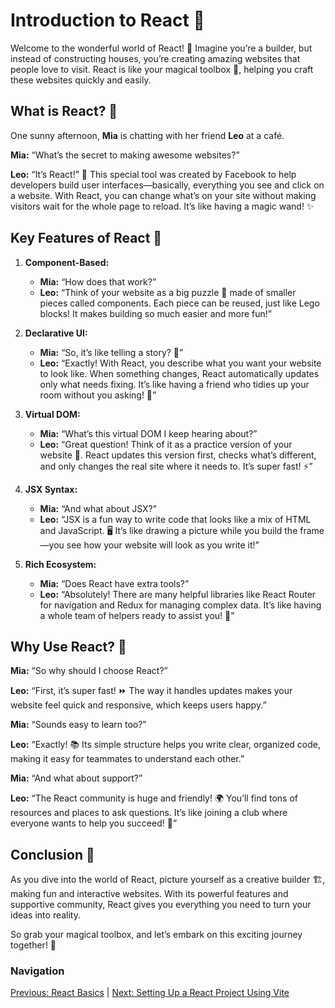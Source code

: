 # Introduction to React 🌟

Welcome to the wonderful world of React! 🎉 Imagine you’re a builder, but instead of constructing houses, you’re creating amazing websites that people love to visit. React is like your magical toolbox 🧰, helping you craft these websites quickly and easily.

## What is React? 🤔

One sunny afternoon, **Mia** is chatting with her friend **Leo** at a café.

**Mia:** “What’s the secret to making awesome websites?”

**Leo:** “It’s React!” 🎈 This special tool was created by Facebook to help developers build user interfaces—basically, everything you see and click on a website. With React, you can change what’s on your site without making visitors wait for the whole page to reload. It’s like having a magic wand! ✨

## Key Features of React 🚀

1. **Component-Based:**
   - **Mia:** “How does that work?”
   - **Leo:** “Think of your website as a big puzzle 🧩 made of smaller pieces called components. Each piece can be reused, just like Lego blocks! It makes building so much easier and more fun!”

2. **Declarative UI:**
   - **Mia:** “So, it’s like telling a story? 📖”
   - **Leo:** “Exactly! With React, you describe what you want your website to look like. When something changes, React automatically updates only what needs fixing. It’s like having a friend who tidies up your room without you asking! 🧹”

3. **Virtual DOM:**
   - **Mia:** “What’s this virtual DOM I keep hearing about?”
   - **Leo:** “Great question! Think of it as a practice version of your website 🎨. React updates this version first, checks what’s different, and only changes the real site where it needs to. It’s super fast! ⚡”

4. **JSX Syntax:**
   - **Mia:** “And what about JSX?”
   - **Leo:** “JSX is a fun way to write code that looks like a mix of HTML and JavaScript. 🖥️ It’s like drawing a picture while you build the frame—you see how your website will look as you write it!”

5. **Rich Ecosystem:**
   - **Mia:** “Does React have extra tools?”
   - **Leo:** “Absolutely! There are many helpful libraries like React Router for navigation and Redux for managing complex data. It’s like having a whole team of helpers ready to assist you! 🤝”

## Why Use React? 🌈

**Mia:** “So why should I choose React?”

**Leo:** “First, it’s super fast! ⏩ The way it handles updates makes your website feel quick and responsive, which keeps users happy.”

**Mia:** “Sounds easy to learn too?”

**Leo:** “Exactly! 📚 Its simple structure helps you write clear, organized code, making it easy for teammates to understand each other.”

**Mia:** “And what about support?”

**Leo:** “The React community is huge and friendly! 🌍 You’ll find tons of resources and places to ask questions. It’s like joining a club where everyone wants to help you succeed! 🎊”

## Conclusion 🌟

As you dive into the world of React, picture yourself as a creative builder 🏗️, making fun and interactive websites. With its powerful features and supportive community, React gives you everything you need to turn your ideas into reality.

So grab your magical toolbox, and let’s embark on this exciting journey together! 🚀

### Navigation

[Previous: React Basics](./README.md) | [Next: Setting Up a React Project Using Vite](./setting-up-react-vite.md)